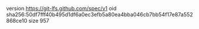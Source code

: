 version https://git-lfs.github.com/spec/v1
oid sha256:50df7fff40b495d1df6a0ec3efb5a80ea4bba046cb7bb54f17e87a552868ce10
size 957
